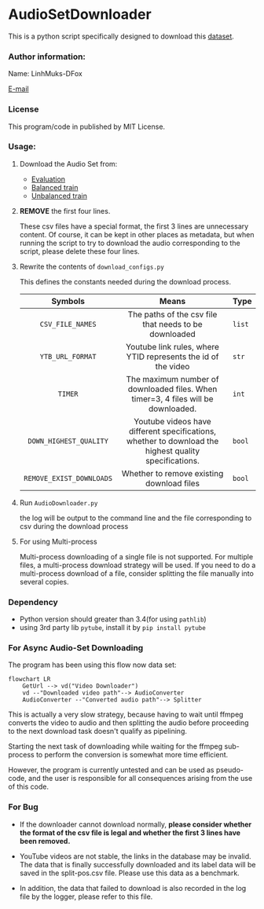 # AudioSetDownloader

This is a python script specifically designed to download this [dataset](https://research.google.com/audioset/).

### Author information:

Name: LinhMuks-DFox

[E-mail](muxxum65536@gmail.com)

### License

This program/code in published by MIT License.

### Usage:

1. Download the Audio Set from:
    * [Evaluation](http://storage.googleapis.com/us_audioset/youtube_corpus/v1/csv/eval_segments.csv)
    * [Balanced train](http://storage.googleapis.com/us_audioset/youtube_corpus/v1/csv/balanced_train_segments.csv)
    * [Unbalanced train](http://storage.googleapis.com/us_audioset/youtube_corpus/v1/csv/unbalanced_train_segments.csv)

2. **REMOVE** the first four lines.

    These csv files have a special format, the first 3 lines are unnecessary content. Of course, it can be kept in other places as metadata, but when running the script to try to download the audio corresponding to the script, please delete these four lines.

3. Rewrite the contents of `download_configs.py`

    This defines the constants needed during the download process.

    |         Symbols          |                            Means                             | Type   |
    | :----------------------: | :----------------------------------------------------------: | ------ |
    |     `CSV_FILE_NAMES`     |    The paths of the csv file that needs to be downloaded     | `list` |
    |     `YTB_URL_FORMAT`     | Youtube link rules, where YTID represents the id of the video | `str`  |
    |         `TIMER`          | The maximum number of downloaded files. When timer=3, 4 files will be downloaded. | `int`  |
    |  `DOWN_HIGHEST_QUALITY`  | Youtube videos have different specifications, whether to download the highest quality specifications. | `bool` |
    | `REMOVE_EXIST_DOWNLOADS` |          Whether to remove existing download files           | `bool` |

4. Run `AudioDownloader.py`

    the log will be output to the command line and the file corresponding to csv during the download process

5. For using Multi-process

    Multi-process downloading of a single file is not supported. For multiple files, a multi-process download strategy will be used. If you need to do a multi-process download of a file, consider splitting the file manually into several copies.

### Dependency

* Python version should greater than 3.4(for using `pathlib`)
* using 3rd party lib `pytube`, install it by `pip install pytube`

### For Async Audio-Set Downloading

The program has been using this flow now data set:

```mermaid
flowchart LR
	GetUrl --> vd("Video Downloader")
	vd --"Downloaded video path"--> AudioConverter
	AudioConverter --"Converted audio path"--> Splitter
```

This is actually a very slow strategy, because having to wait until ffmpeg converts the video to audio and then splitting the audio before proceeding to the next download task doesn't qualify as pipelining.

Starting the next task of downloading while waiting for the ffmpeg sub-process to perform the conversion is somewhat more time efficient.

However, the program is currently untested and can be used as pseudo-code, and the user is responsible for all consequences arising from the use of this code.

### For Bug

* If the downloader cannot download normally, **please consider whether the format of the csv file is legal and whether the first 3 lines have been removed.**

* YouTube videos are not stable, the links in the database may be invalid. The data that is finally successfully downloaded and its label data will be saved in the split-pos.csv file. Please use this data as a benchmark.

* In addition, the data that failed to download is also recorded in the log file by the logger, please refer to this file.
